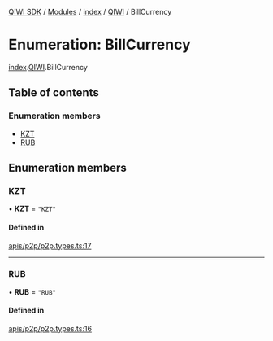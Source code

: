 [QIWI SDK](../README.md) / [Modules](../modules.md) / [index](../modules/index.md) / [QIWI](../modules/index.QIWI.md) / BillCurrency

# Enumeration: BillCurrency

[index](../modules/index.md).[QIWI](../modules/index.QIWI.md).BillCurrency

## Table of contents

### Enumeration members

- [KZT](index.QIWI.BillCurrency.md#kzt)
- [RUB](index.QIWI.BillCurrency.md#rub)

## Enumeration members

### KZT

• **KZT** = `"KZT"`

#### Defined in

[apis/p2p/p2p.types.ts:17](https://github.com/AlexXanderGrib/node-qiwi-sdk/blob/05e2fb8/src/apis/p2p/p2p.types.ts#L17)

___

### RUB

• **RUB** = `"RUB"`

#### Defined in

[apis/p2p/p2p.types.ts:16](https://github.com/AlexXanderGrib/node-qiwi-sdk/blob/05e2fb8/src/apis/p2p/p2p.types.ts#L16)
